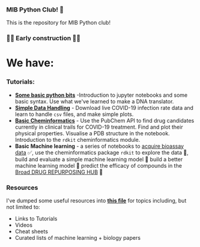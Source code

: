 ### MIB Python Club! :snake:

This is the repository for MIB Python club!

### 🚧🚧 Early construction 🚧🚧

# We have:
### Tutorials:
* **[Some basic python bits](https://github.com/UoMMIB/Python-Club/blob/master/Tutorials/BasicBitsPython.ipynb)**  -Introduction to jupyter notebooks and some basic syntax. Use what we've learned to make a DNA translator.
* **[Simple Data Handling](https://github.com/UoMMIB/Python-Club/blob/master/Tutorials/IntroToDataWranglingWithPandas.ipynb)** - Download live COVID-19 infection rate data and learn to handle ```csv``` files, and make simple plots.
* **[Basic Cheminformatics](https://github.com/UoMMIB/Python-Club/blob/master/Tutorials/IntroToCheminformatics.ipynb)** - Use the PubChem API to find drug candidates currently in clinical trails for COVID-19 treatment. Find and plot their physical properties. Visualise a PDB structure in the notebook. Introduction to the ```rdkit``` cheminformatics module.
* **Basic Machine learning** - a series of notebooks to [acquire bioassay data](https://github.com/UoMMIB/Python-Club/blob/master/Tutorials/PL-Pro/PL-Pro-Part1-DataAcquisition.ipynb) ✅, use the cheminformatics package ```rdkit``` to explore the data 🚧, build and evaluate a simple machine learning model 🚧 build a better machine learning model 🚧 predict the efficacy of compounds in the [Broad DRUG REPURPOSING HUB](https://www.broadinstitute.org/drug-repurposing-hub) 🚧

### Resources
I've dumped some useful resources into [**this file**](https://github.com/UoMMIB/Python-Club/tree/master/Resoruces) for topics including, but not limited to:
* Links to Tutorials
* Videos
* Cheat sheets
* Curated lists of machine learning + biology papers
